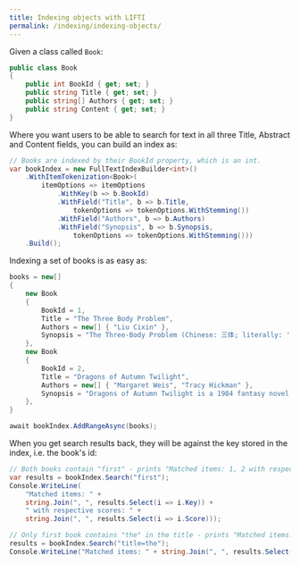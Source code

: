 ```yaml
---
title: Indexing objects with LIFTI
permalink: /indexing/indexing-objects/
---
```


Given a class called `Book`:

``` csharp
public class Book
{
    public int BookId { get; set; }
    public string Title { get; set; }
    public string[] Authors { get; set; }
    public string Content { get; set; }
}
```

Where you want users to be able to search for text in all three Title, Abstract and Content fields, you can build an index as:

``` csharp
// Books are indexed by their BookId property, which is an int.
var bookIndex = new FullTextIndexBuilder<int>()
    .WithItemTokenization<Book>(
        itemOptions => itemOptions
            .WithKey(b => b.BookId)
            .WithField("Title", b => b.Title,
                tokenOptions => tokenOptions.WithStemming())
            .WithField("Authors", b => b.Authors)
            .WithField("Synopsis", b => b.Synopsis,
                tokenOptions => tokenOptions.WithStemming()))
    .Build();
```

Indexing a set of books is as easy as:

``` csharp
books = new[]
{
    new Book
    {
        BookId = 1,
        Title = "The Three Body Problem",
        Authors = new[] { "Liu Cixin" },
        Synopsis = "The Three-Body Problem (Chinese: 三体; literally: 'Three-Body'; pinyin: sān tǐ) is a hard science fiction novel..."
    },
    new Book
    {
        BookId = 2,
        Title = "Dragons of Autumn Twilight",
        Authors = new[] { "Margaret Weis", "Tracy Hickman" },
        Synopsis = "Dragons of Autumn Twilight is a 1984 fantasy novel by American writers Margaret Weis and Tracy Hickman..."
    },
}

await bookIndex.AddRangeAsync(books);
```

When you get search results back, they will be against the key stored in the index, i.e. the book's id:

``` csharp
// Both books contain "first" - prints "Matched items: 1, 2 with respective scores 0.274884808704732, 0.265418822719626"
var results = bookIndex.Search("first");
Console.WriteLine(
    "Matched items: " + 
    string.Join(", ", results.Select(i => i.Key)) +
    " with respective scores: " +
    string.Join(", ", results.Select(i => i.Score)));

// Only first book contains "the" in the title - prints "Matched items: 1"
results = bookIndex.Search("title=the");
Console.WriteLine("Matched items: " + string.Join(", ", results.Select(i => i.Key)));
```
